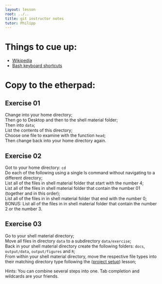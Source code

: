 ```yaml
---
layout: lesson
root: ../..
title: git instructor notes
tutor: Philipp
---
```


# Things to cue up:

* [Wikipedia](http://en.wikipedia.org/wiki/Bash_%28Unix_shell%29)
* [Bash keyboard shortcuts](http://www.skorks.com/2009/09/bash-shortcuts-for-maximum-productivity/)  

# Copy to the etherpad:

## Exercise 01  
Change into your home directory;  
Then go to Desktop and then to the shell material folder;  
Then into `data`;  
List the contents of this directory;  
Choose one file to examine with the function `head`;  
Then change back into your home directory again.  

## Exercise 02  
Got to your home directory: `cd`  
Do each of the following using a single ls command without navigating to a different directory;  
List all of the files in shell material folder that start with the number 4;  
List all of the files in shell material folder that contain the number 01 (together and in this order);  
List all of the files in  in shell material folder that end with the number 0;  
BONUS: List all of the files in  in shell material folder that contain the number 2 or the number 3.  

## Exercise 03  
Go to your shell material directory;  
Move all files in directory `data` to a subdirectory `data/exercise`;  
Back in your shell material directory create the following folders: `docs`, `output/data`, `output/figures` and `R`;  
From within your shell material directory, move the respective file types into their matching directory type following the ([project setup](http://dbarneche.github.io/2014-10-31-USyd/lessons/30-projects/)) lesson;  

Hints: You can combine several steps into one. Tab completion and wildcards are your friends.  
